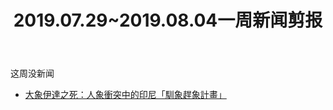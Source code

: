 ﻿---
title: 2019.07.29~2019.08.04一周新闻剪报
layout: post
comment: on
---

这周没新闻

<!--excerpt-->

* [大象伊達之死：人象衝突中的印尼「馴象趕象計畫」](https://global.udn.com/global_vision/story/8664/3952369)
